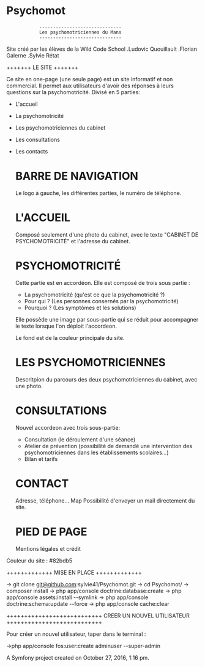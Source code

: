 Psychomot
=========

				------------------------------
				Les psychomotriciennes du Mans
				------------------------------


Site créé par les élèves de la Wild Code School
.Ludovic Quouillault
.Florian Galerne
.Sylvie Rétat



+++++++
LE SITE
+++++++

Ce site en one-page (une seule page) est un site informatif et non commercial.
Il permet aux utilisateurs d'avoir des réponses à leurs questions sur la psychomotricité.
Divisé en 5 parties:
- L'accueil
- La psychomotricité
- Les psychomotriciennes du cabinet
- Les consultations
- Les contacts



	BARRE DE NAVIGATION
	===================
	Le logo à gauche, les différentes parties, le numéro de téléphone.


	L'ACCUEIL
	=========
	Composé seulement d'une photo du cabinet, avec le texte "CABINET DE PSYCHOMOTRICITÉ" et l'adresse du cabinet.


	PSYCHOMOTRICITÉ
	===============
	Cette partie est en accordéon. Elle est composé de trois sous partie :
	- La psychomotricité (qu'est ce que la psychomotricité ?)
	- Pour qui ? (Les personnes consernés par la psychomotricité)
	- Pourquoi ? (Les symptômes et les solutions)

	Elle possède une image par sous-partie qui se réduit pour accompagner le texte lorsque l'on déploit l'accordeon.

	Le fond est de la couleur principale du site.


	LES PSYCHOMOTRICIENNES
	======================
	Descritpion du parcours des deux psychomotriciennes du cabinet, avec une photo.


	CONSULTATIONS
	=============
	Nouvel accordeon avec trois sous-partie:
	- Consultation (le déroulement d'une séance)
	- Atelier de prévention (possibilité de demandé une intervention des psychomotriciennes dans les établissements scolaires...)
	- Bilan et tarifs


	CONTACT
	=======
	Adresse, téléphone...
	Map
	Possibilité d'envoyer un mail directement du site.


	PIED DE PAGE
	============
	Mentions légales et crédit


Couleur du site : #82bdb5



+++++++++++++
MISE EN PLACE
+++++++++++++

-> git clone git@github.com:sylvie41/Psychomot.git
-> cd Psychomot/
-> composer install
-> php app/console doctrine:database:create
-> php app/console assets:install --symlink
-> php app/console doctrine:schema:update --force
-> php app/console cache:clear



+++++++++++++++++++++++++++
CREER UN NOUVEL UTILISATEUR
+++++++++++++++++++++++++++

Pour créer un nouvel utilisateur, taper dans le terminal :

->php app/console fos:user:create adminuser --super-admin






A Symfony project created on October 27, 2016, 1:16 pm.